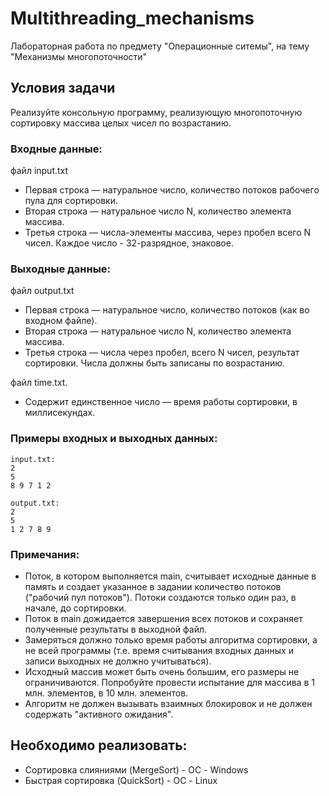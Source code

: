 # Multithreading_mechanisms
Лабораторная работа по предмету "Операционные ситемы", на тему "Механизмы многопоточности" 

## Условия задачи
Реализуйте консольную программу, реализующую многопоточную сортировку массива целых чисел по возрастанию.
### Входные данные: 
файл input.txt
* Первая строка — натуральное число, количество потоков рабочего пула для сортировки.
* Вторая строка — натуральное число N, количество элемента массива.
* Третья строка — числа-элементы массива, через пробел всего N чисел. Каждое число - 32-разрядное, знаковое.

### Выходные данные: 
файл output.txt
* Первая строка — натуральное число, количество потоков (как во входном файле).
* Вторая строка — натуральное число N, количество элемента массива.
* Третья строка — числа через пробел, всего N чисел, результат сортировки. Числа должны быть записаны по возрастанию.

файл time.txt.
* Содержит единственное число — время работы сортировки, в миллисекундах.
  
### Примеры входных и выходных данных:

    input.txt:
    2
    5
    8 9 7 1 2
    
    output.txt:
    2
    5
    1 2 7 8 9
### Примечания:
* Поток, в котором выполняется main, считывает исходные данные в память и создает указанное в задании количество потоков ("рабочий пул потоков"). Потоки создаются только один раз, в начале, до сортировки.
* Поток в main дожидается завершения всех потоков и сохраняет полученные результаты в выходной файл.
* Замеряться должно только время работы алгоритма сортировки, а не всей программы (т.е. время считывания входных данных и записи выходных не должно учитываться).
* Исходный массив может быть очень большим, его размеры не ограничиваются. Попробуйте провести испытание для массива в 1 млн. элементов, в 10 млн. элементов.
* Алгоритм не должен вызывать взаимных блокировок и не должен содержать "активного ожидания".

## Необходимо реализовать:
* Сортировка слияниями (MergeSort) - ОС - Windows
* Быстрая сортировка (QuickSort) - ОС - Linux
